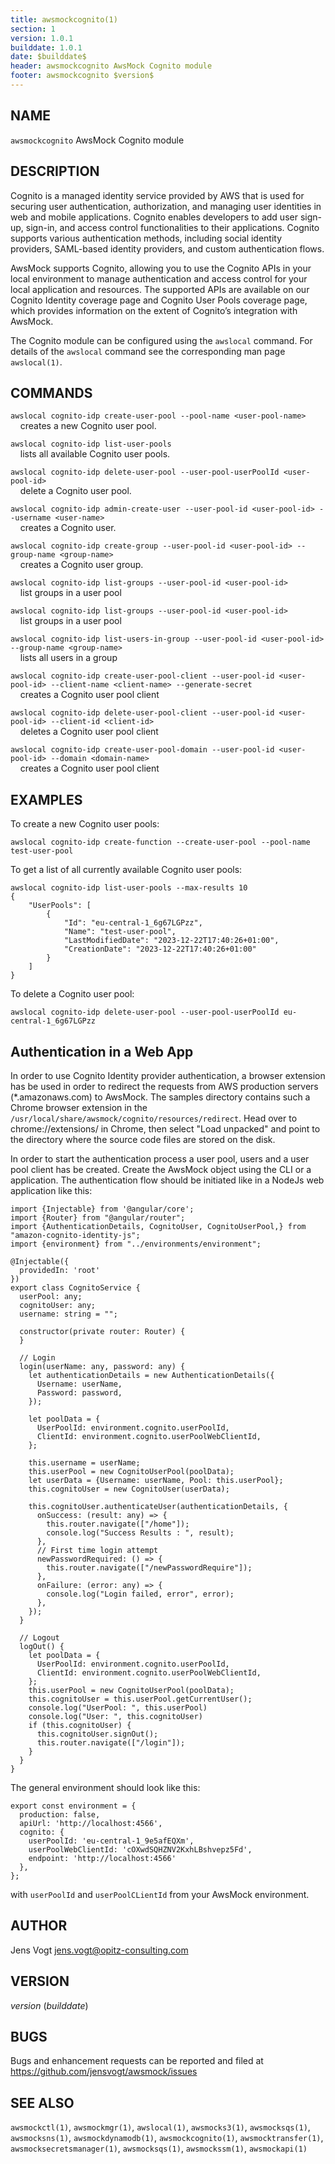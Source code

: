 ```yaml
---
title: awsmockcognito(1)
section: 1
version: 1.0.1
builddate: 1.0.1
date: $builddate$
header: awsmockcognito AwsMock Cognito module
footer: awsmockcognito $version$
---
```


## NAME

```awsmockcognito``` AwsMock Cognito module

## DESCRIPTION

Cognito is a managed identity service provided by AWS that is used for securing user authentication, authorization, and
managing user identities in web and mobile applications. Cognito enables developers to add user sign-up, sign-in, and
access control functionalities to their applications. Cognito supports various authentication methods, including social
identity providers, SAML-based identity providers, and custom authentication flows.

AwsMock supports Cognito, allowing you to use the Cognito APIs in your local environment to manage authentication and
access control for your local application and resources. The supported APIs are available on our Cognito Identity
coverage page and Cognito User Pools coverage page, which provides information on the extent of Cognito’s integration
with AwsMock.

The Cognito module can be configured using the ```awslocal``` command. For details of the ```awslocal``` command see the
corresponding man page ```awslocal(1)```.

## COMMANDS

```awslocal cognito-idp create-user-pool --pool-name <user-pool-name>```  
&nbsp;&nbsp;&nbsp;&nbsp;creates a new Cognito user pool.

```awslocal cognito-idp list-user-pools```  
&nbsp;&nbsp;&nbsp;&nbsp;lists all available Cognito user pools.

```awslocal cognito-idp delete-user-pool --user-pool-userPoolId <user-pool-id>```  
&nbsp;&nbsp;&nbsp;&nbsp;delete a Cognito user pool.

```awslocal cognito-idp admin-create-user --user-pool-id <user-pool-id> --username <user-name>```  
&nbsp;&nbsp;&nbsp;&nbsp;creates a Cognito user.

```awslocal cognito-idp create-group --user-pool-id <user-pool-id> --group-name <group-name>```  
&nbsp;&nbsp;&nbsp;&nbsp;creates a Cognito user group.

```awslocal cognito-idp list-groups --user-pool-id <user-pool-id>```   
&nbsp;&nbsp;&nbsp;&nbsp;list groups in a user pool

```awslocal cognito-idp list-groups --user-pool-id <user-pool-id>```   
&nbsp;&nbsp;&nbsp;&nbsp;list groups in a user pool

```awslocal cognito-idp list-users-in-group --user-pool-id <user-pool-id> --group-name <group-name>```  
&nbsp;&nbsp;&nbsp;&nbsp;lists all users in a group

```awslocal cognito-idp create-user-pool-client --user-pool-id <user-pool-id> --client-name <client-name> --generate-secret```   
&nbsp;&nbsp;&nbsp;&nbsp;creates a Cognito user pool client

```awslocal cognito-idp delete-user-pool-client --user-pool-id <user-pool-id> --client-id <client-id>```   
&nbsp;&nbsp;&nbsp;&nbsp;deletes a Cognito user pool client

```awslocal cognito-idp create-user-pool-domain --user-pool-id <user-pool-id> --domain <domain-name>```   
&nbsp;&nbsp;&nbsp;&nbsp;creates a Cognito user pool client

## EXAMPLES

To create a new Cognito user pools:

```
awslocal cognito-idp create-function --create-user-pool --pool-name test-user-pool
```

To get a list of all currently available Cognito user pools:

```
awslocal cognito-idp list-user-pools --max-results 10
{
    "UserPools": [
        {
            "Id": "eu-central-1_6g67LGPzz",
            "Name": "test-user-pool",
            "LastModifiedDate": "2023-12-22T17:40:26+01:00",
            "CreationDate": "2023-12-22T17:40:26+01:00"
        }
    ]
}
```

To delete a Cognito user pool:

```
awslocal cognito-idp delete-user-pool --user-pool-userPoolId eu-central-1_6g67LGPzz
```

## Authentication in a Web App

In order to use Cognito Identity provider authentication, a browser extension has be used in order to redirect the
requests from AWS production servers
(*.amazonaws.com) to AwsMock. The samples directory contains such a Chrome browser extension in the
```/usr/local/share/awsmock/cognito/resources/redirect```. Head over
to chrome://extensions/ in Chrome, then select "Load unpacked" and point to the directory where the source code files
are stored on the disk.

In order to start the authentication process a user pool, users and a user pool client has be created. Create the
AwsMock object using the CLI or a application. The
authentication flow should be initiated like in a NodeJs web application like this:

```
import {Injectable} from '@angular/core';
import {Router} from "@angular/router";
import {AuthenticationDetails, CognitoUser, CognitoUserPool,} from "amazon-cognito-identity-js";
import {environment} from "../environments/environment";

@Injectable({
  providedIn: 'root'
})
export class CognitoService {
  userPool: any;
  cognitoUser: any;
  username: string = "";

  constructor(private router: Router) {
  }

  // Login
  login(userName: any, password: any) {
    let authenticationDetails = new AuthenticationDetails({
      Username: userName,
      Password: password,
    });

    let poolData = {
      UserPoolId: environment.cognito.userPoolId,
      ClientId: environment.cognito.userPoolWebClientId,
    };

    this.username = userName;
    this.userPool = new CognitoUserPool(poolData);
    let userData = {Username: userName, Pool: this.userPool};
    this.cognitoUser = new CognitoUser(userData);

    this.cognitoUser.authenticateUser(authenticationDetails, {
      onSuccess: (result: any) => {
        this.router.navigate(["/home"]);
        console.log("Success Results : ", result);
      },
      // First time login attempt
      newPasswordRequired: () => {
        this.router.navigate(["/newPasswordRequire"]);
      },
      onFailure: (error: any) => {
        console.log("Login failed, error", error);
      },
    });
  }

  // Logout
  logOut() {
    let poolData = {
      UserPoolId: environment.cognito.userPoolId,
      ClientId: environment.cognito.userPoolWebClientId,
    };
    this.userPool = new CognitoUserPool(poolData);
    this.cognitoUser = this.userPool.getCurrentUser();
    console.log("UserPool: ", this.userPool)
    console.log("User: ", this.cognitoUser)
    if (this.cognitoUser) {
      this.cognitoUser.signOut();
      this.router.navigate(["/login"]);
    }
  }
}
```

The general environment should look like this:

```
export const environment = {
  production: false,
  apiUrl: 'http://localhost:4566',
  cognito: {
    userPoolId: 'eu-central-1_9e5afEQXm',
    userPoolWebClientId: 'cOXwdSQHZNV2KxhLBshvepz5Fd',
    endpoint: 'http://localhost:4566'
  },
};
``` 

with ```userPoolId``` and ```userPoolCLientId``` from your AwsMock environment.

## AUTHOR

Jens Vogt <jens.vogt@opitz-consulting.com>

## VERSION

$version$ ($builddate$)

## BUGS

Bugs and enhancement requests can be reported and filed at https://github.com/jensvogt/awsmock/issues

## SEE ALSO

```awsmockctl(1)```, ```awsmockmgr(1)```, ```awslocal(1)```, ```awsmocks3(1)```, ```awsmocksqs(1)```,
```awsmocksns(1)```, ```awsmockdynamodb(1)```, ```awsmockcognito(1)```, ```awsmocktransfer(1)```,
```awsmocksecretsmanager(1)```, ```awsmocksqs(1)```, ```awsmockssm(1)```, ```awsmockapi(1)```